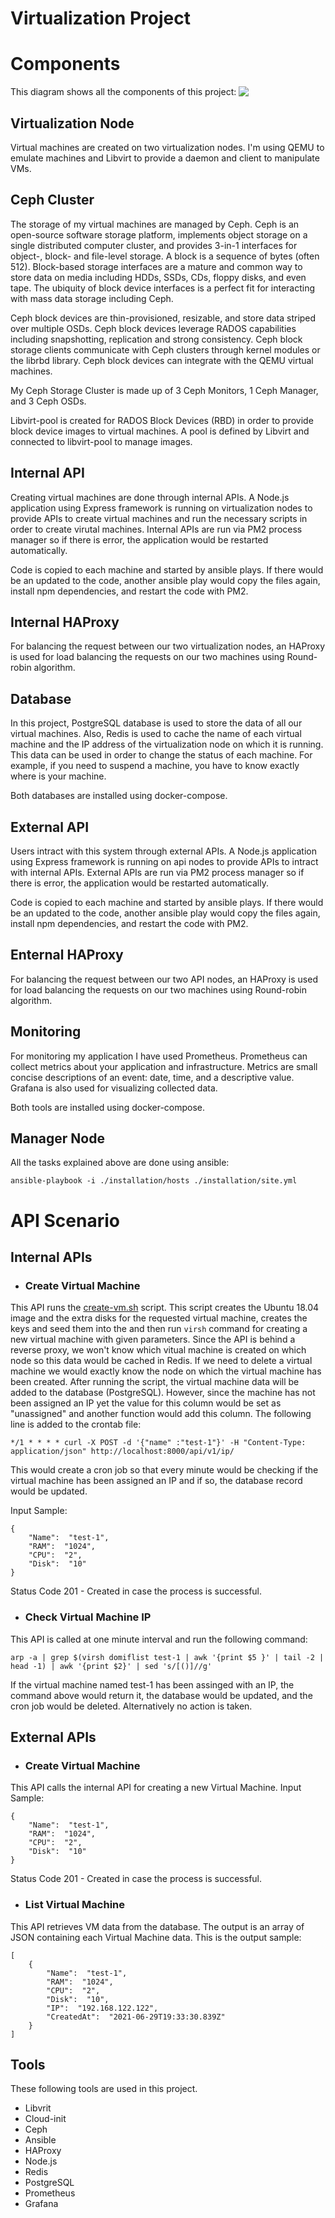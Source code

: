 # Virtualization Project


# Components
This diagram shows all the components of this project:
![ِ](https://raw.githubusercontent.com/shaghayegh-tvkl/virtualization-project/main/doc/Virtualization%20Project.png)



## Virtualization Node
Virtual machines are created on two virtualization nodes. I'm using QEMU to emulate machines and Libvirt to provide a daemon and client to manipulate VMs.



## Ceph Cluster
The storage of my virtual machines are managed by Ceph. Ceph is an open-source software storage platform, implements object storage on a single distributed computer cluster, and provides 3-in-1 interfaces for object-, block- and file-level storage.
A block is a sequence of bytes (often 512). Block-based storage interfaces are a mature and common way to store data on media including HDDs, SSDs, CDs, floppy disks, and even tape. The ubiquity of block device interfaces is a perfect fit for interacting with mass data storage including Ceph.

Ceph block devices are thin-provisioned, resizable, and store data striped over multiple OSDs. Ceph block devices leverage RADOS capabilities including snapshotting, replication and strong consistency. Ceph block storage clients communicate with Ceph clusters through kernel modules or the librbd library. Ceph block devices can integrate with the QEMU virtual machines. 

My Ceph Storage Cluster is made up of 3 Ceph Monitors, 1 Ceph Manager, and 3 Ceph OSDs.

Libvirt-pool is created for RADOS Block Devices (RBD) in order to provide block device images to virtual machines. A pool is defined by Libvirt and connected to libvirt-pool to manage images.


## Internal API 

Creating virtual machines are done through internal APIs. A Node.js application using Express framework is running on virtualization nodes to provide APIs to create virtual machines and run the necessary scripts in order to create virutal machines. Internal APIs are run via PM2 process manager so if there is error, the application would be restarted automatically.

Code is copied to each machine and started by ansible plays. If there would be an updated to the code, another ansible play would copy the files again, install npm dependencies, and restart the code with PM2.

## Internal HAProxy
For balancing the request between our two virtualization nodes, an HAProxy is used for load balancing the requests on our two machines using Round-robin algorithm.

## Database
In this project, PostgreSQL database is used to store the data of all our virtual machines. Also, Redis is used to cache the name of each virtual machine and the IP address of the virtualization node on which it is running. This data can be used in order to change the status of each machine. For example, if you need to suspend a machine, you have to know exactly where is your machine.

Both databases are installed using docker-compose.


## External API
Users intract with this system through external APIs. A Node.js application using Express framework is running on api nodes to provide APIs to intract with internal APIs. External APIs are run via PM2 process manager so if there is error, the application would be restarted automatically.

Code is copied to each machine and started by ansible plays. If there would be an updated to the code, another ansible play would copy the files again, install npm dependencies, and restart the code with PM2.

## Enternal HAProxy
For balancing the request between our two API nodes, an HAProxy is used for load balancing the requests on our two machines using Round-robin algorithm.


## Monitoring
For monitoring my application I have used Prometheus. Prometheus can collect metrics about your application and infrastructure. Metrics are small concise descriptions of an event: date, time, and a descriptive value. Grafana is also used for visualizing collected data.

Both tools are installed using docker-compose.

## Manager Node
All the tasks explained above are done using ansible:

`ansible-playbook -i ./installation/hosts ./installation/site.yml`



# API Scenario

## Internal APIs

- ### Create Virtual Machine
This API runs the [create-vm.sh](https://github.com/shaghayegh-tvkl/virtualization-project/blob/main/installation/libvirt/files/create-vm.sh) script. This script creates the Ubuntu 18.04 image and the extra disks for the requested virtual machine, creates the keys and seed them into the  and then run `virsh` command for creating a new virtual machine with given parameters. 
Since the API is behind a reverse proxy, we won't know which vitual machine is created on which node so this data would be cached in Redis. If we need to delete a virtual machine we would exactly know the node on which the virtual machine has been created.
After running the script, the virtual machine data will be added to the database (PostgreSQL). However, since the machine has not been assigned an IP yet the value for this column would be set as "unassigned" and another function would add this column. The following line is added to the crontab file:

`*/1 * * * * curl -X POST -d '{"name" :"test-1"}' -H "Content-Type: application/json" http://localhost:8000/api/v1/ip/`

This would create a cron job so that every minute would be checking if the virtual machine has been assigned an IP and if so, the database record would be updated. 



Input Sample: 

    {
        "Name":  "test-1",
        "RAM":  "1024",
        "CPU":  "2",
        "Disk":  "10"
    }

Status Code 201 - Created in case the process is successful.


- ### Check Virtual Machine IP
This API is called at one minute interval and run the following command:

`arp -a | grep $(virsh domiflist test-1 | awk '{print $5 }' | tail -2 | head -1) | awk '{print $2}' | sed 's/[()]//g'`

If the virtual machine named test-1 has been assinged with an IP, the command above would return it, the database would be updated, and the cron job would be deleted. Alternatively no action is taken.


## External APIs
- ### Create Virtual Machine
This API calls the internal API for creating a new Virtual Machine.
Input Sample: 

    {
        "Name":  "test-1",
        "RAM":  "1024",
        "CPU":  "2",
        "Disk":  "10"
    }

Status Code 201 - Created in case the process is successful.


- ### List Virtual Machine
This API retrieves VM data from the database. The output is an array of JSON containing each Virtual Machine data. This is the output sample:

    [    
        {
            "Name":  "test-1",
            "RAM":  "1024",
            "CPU":  "2",
            "Disk":  "10",
            "IP":  "192.168.122.122",
            "CreatedAt":  "2021-06-29T19:33:30.839Z"
        }
    ]


## Tools
These following tools are used in this project.
- Libvrit
- Cloud-init
- Ceph
- Ansible
- HAProxy
- Node.js
- Redis
- PostgreSQL
- Prometheus
- Grafana
